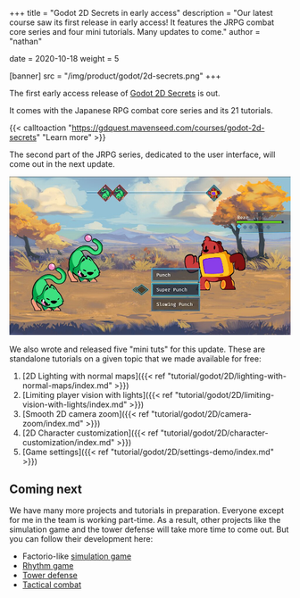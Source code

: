 +++
title = "Godot 2D Secrets in early access"
description = "Our latest course saw its first release in early access! It features the JRPG combat core series and four mini tutorials. Many updates to come."
author = "nathan"

date = 2020-10-18
weight = 5

[banner]
src = "/img/product/godot/2d-secrets.png"
+++

The first early access release of [Godot 2D Secrets](https://gdquest.mavenseed.com/courses/godot-2d-secrets) is out.

It comes with the Japanese RPG combat core series and its 21 tutorials. 

{{< calltoaction "https://gdquest.mavenseed.com/courses/godot-2d-secrets" "Learn more" >}}

The second part of the JRPG series, dedicated to the user interface, will come out in the next update. 

![JRPG combat demo](images/jrpg-combat-demo.jpg)

We also wrote and released five "mini tuts" for this update. These are standalone tutorials on a given topic that we made available for free:

1. [2D Lighting with normal maps]({{< ref "tutorial/godot/2D/lighting-with-normal-maps/index.md" >}})
1. [Limiting player vision with lights]({{< ref "tutorial/godot/2D/limiting-vision-with-lights/index.md" >}})
1. [Smooth 2D camera zoom]({{< ref "tutorial/godot/2D/camera-zoom/index.md" >}})
1. [2D Character customization]({{< ref "tutorial/godot/2D/character-customization/index.md" >}})
1. [Game settings]({{< ref "tutorial/godot/2D/settings-demo/index.md" >}})

## Coming next

We have many more projects and tutorials in preparation. Everyone except for me in the team is working part-time. As a result, other projects like the simulation game and the tower defense will take more time to come out. But you can follow their development here:

- Factorio-like [simulation game](https://github.com/GDQuest/godot-2d-builder)
- [Rhythm game](https://github.com/GDQuest/godot-2d-rhythm)
- [Tower defense](https://github.com/GDQuest/godot-2d-tower-defense/)
- [Tactical combat](https://github.com/GDQuest/godot-2d-tactical-space-combat)

